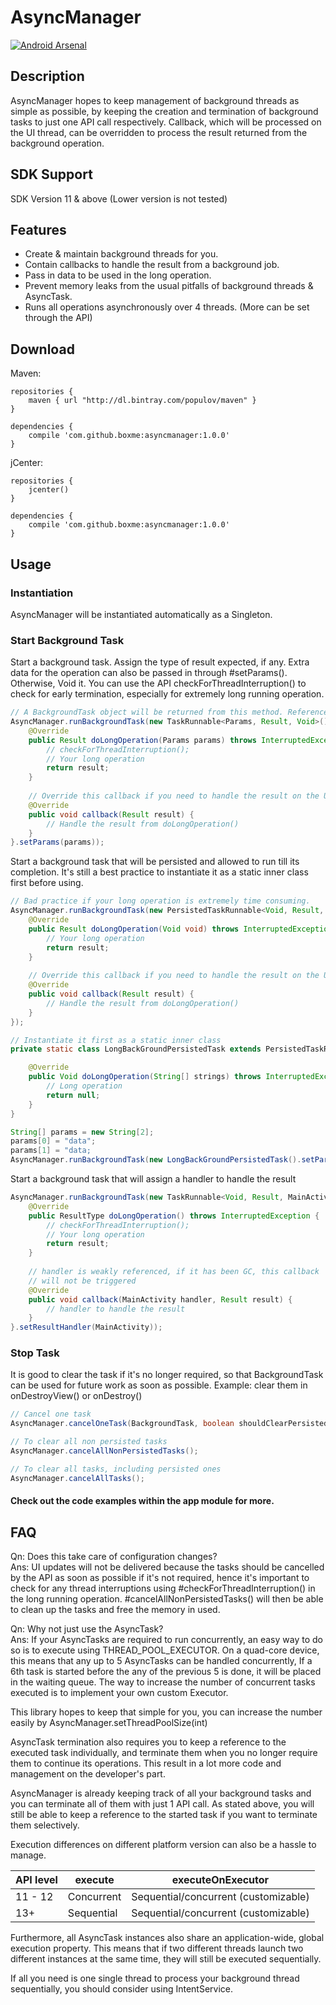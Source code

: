 # AsyncManager
[![Android Arsenal](https://img.shields.io/badge/Android%20Arsenal-AsyncManager-brightgreen.svg?style=flat)](http://android-arsenal.com/details/1/1763)
## Description
AsyncManager hopes to keep management of background threads as simple as possible, 
by keeping the creation and termination of background tasks to just one API call respectively.
Callback, which will be processed on the UI thread, can be overridden to 
process the result returned from the background operation.

## SDK Support
SDK Version 11 & above (Lower version is not tested)

## Features
* Create & maintain background threads for you.
* Contain callbacks to handle the result from a background job.
* Pass in data to be used in the long operation.
* Prevent memory leaks from the usual pitfalls of background threads & AsyncTask.
* Runs all operations asynchronously over 4 threads. (More can be set through the API)
 
## Download
Maven:
```
repositories {
    maven { url "http://dl.bintray.com/populov/maven" }
}

dependencies {
    compile 'com.github.boxme:asyncmanager:1.0.0'
}
```
jCenter:
```
repositories {
    jcenter()
}

dependencies {
    compile 'com.github.boxme:asyncmanager:1.0.0'
}
```
## Usage 
### Instantiation
AsyncManager will be instantiated automatically as a Singleton.

### Start Background Task
Start a background task. Assign the type of result expected, if any. Extra data for the operation can also
be passed in through #setParams(). Otherwise, Void it.
You can use the API checkForThreadInterruption() to check for early termination, especially for extremely long
running operation.
```java
// A BackgroundTask object will be returned from this method. Reference it if require.
AsyncManager.runBackgroundTask(new TaskRunnable<Params, Result, Void>() {
    @Override
    public Result doLongOperation(Params params) throws InterruptedException {
        // checkForThreadInterruption();
        // Your long operation
        return result;
    }
    
    // Override this callback if you need to handle the result on the UI thread
    @Override
    public void callback(Result result) {
        // Handle the result from doLongOperation()
    }
}.setParams(params));
```

Start a background task that will be persisted and allowed to run till its completion. It's still a best practice
to instantiate it as a static inner class first before using.
```java
// Bad practice if your long operation is extremely time consuming.
AsyncManager.runBackgroundTask(new PersistedTaskRunnable<Void, Result, Void>() {
    @Override
    public Result doLongOperation(Void void) throws InterruptedException {
        // Your long operation
        return result;
    }
    
    // Override this callback if you need to handle the result on the UI thread
    @Override
    public void callback(Result result) {
        // Handle the result from doLongOperation()
    }
});

// Instantiate it first as a static inner class
private static class LongBackGroundPersistedTask extends PersistedTaskRunnable<String[], Void, Void> {

    @Override
    public Void doLongOperation(String[] strings) throws InterruptedException {
        // Long operation
        return null;
    }
}

String[] params = new String[2];
params[0] = "data";
params[1] = "data;
AsyncManager.runBackgroundTask(new LongBackGroundPersistedTask().setParams(params));
```

Start a background task that will assign a handler to handle the result
```java
AsyncManager.runBackgroundTask(new TaskRunnable<Void, Result, MainActivity>() {
    @Override
    public ResultType doLongOperation() throws InterruptedException {
        // checkForThreadInterruption();
        // Your long operation
        return result;
    }
    
    // handler is weakly referenced, if it has been GC, this callback 
    // will not be triggered
    @Override
    public void callback(MainActivity handler, Result result) {
        // handler to handle the result
    }
}.setResultHandler(MainActivity));
```

### Stop Task
It is good to clear the task if it's no longer required, so that BackgroundTask 
can be used for future work as soon as possible. 
Example: clear them in onDestroyView() or onDestroy()
```java
// Cancel one task
AsyncManager.cancelOneTask(BackgroundTask, boolean shouldClearPersistedTask);

// To clear all non persisted tasks
AsyncManager.cancelAllNonPersistedTasks();

// To clear all tasks, including persisted ones
AsyncManager.cancelAllTasks();
```
#### Check out the code examples within the app module for more.

## FAQ
Qn: Does this take care of configuration changes?<br />
Ans: UI updates will not be delivered because the tasks should be cancelled by the API as soon as possible if it's not required, hence it's important to check for any thread interruptions using #checkForThreadInterruption() in the long running operation. #cancelAllNonPersistedTasks() will then be able to clean up the tasks and free the memory in used.

Qn: Why not just use the AsyncTask?<br />
Ans: 
If your AsyncTasks are required to run concurrently, an easy way to do so is to execute using THREAD_POOL_EXECUTOR. On a quad-core device, this means that any up to 5 AsyncTasks can be handled concurrently, If a 6th task is started before the any of the previous 5 is done, it will be placed in the waiting queue. The way to increase the number of concurrent tasks executed is to implement your own custom Executor. <br>

This library hopes to keep that simple for you, you can increase the number easily by AsyncManager.setThreadPoolSize(int) <br>

AsyncTask termination also requires you to keep a reference to the executed task individually, and terminate them when you no longer require them to continue its operations. This result in a lot more code and management on the developer's part. 

AsyncManager is already keeping track of all your background tasks and you can terminate all of them with just 1 API call. As stated above, you will still be able to keep a reference to the started task if you want to terminate them selectively. 

Execution differences on different platform version can also be a hassle to manage. 

API level | execute | executeOnExecutor
--- | --- | ---
11 - 12 | Concurrent | Sequential/concurrent (customizable)
13+ | Sequential | Sequential/concurrent (customizable)
Furthermore, all AsyncTask instances also share an application-wide, global execution property. This means that if two different threads launch two different instances at the same time, they will still be executed sequentially.<br>

If all you need is one single thread to process your background thread sequentially, you should consider using IntentService.
